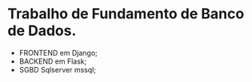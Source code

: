 # Trabalho de Fundamento de Banco de Dados.
- FRONTEND em Django;
- BACKEND em Flask;
- SGBD Sqlserver mssql;

